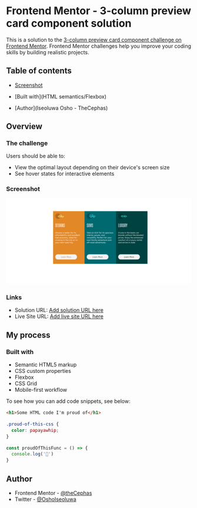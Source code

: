 # Frontend Mentor - 3-column preview card component solution

This is a solution to the [3-column preview card component challenge on Frontend Mentor](https://www.frontendmentor.io/challenges/3column-preview-card-component-pH92eAR2-). Frontend Mentor challenges help you improve your coding skills by building realistic projects. 

## Table of contents


  - [Screenshot](Screenshot.png)


  - [Built with](HTML semantics/Flexbox)
- [Author](Iseoluwa Osho - TheCephas)



## Overview

### The challenge

Users should be able to:

- View the optimal layout depending on their device's screen size
- See hover states for interactive elements

### Screenshot

![](Screenshot.png)



### Links

- Solution URL: [Add solution URL here](https://your-solution-url.com)
- Live Site URL: [Add live site URL here](https://your-live-site-url.com)

## My process

### Built with

- Semantic HTML5 markup
- CSS custom properties
- Flexbox
- CSS Grid
- Mobile-first workflow


To see how you can add code snippets, see below:

```html
<h1>Some HTML code I'm proud of</h1>
```
```css
.proud-of-this-css {
  color: papayawhip;
}
```
```js
const proudOfThisFunc = () => {
  console.log('🎉')
}
```


## Author

- Frontend Mentor - [@theCephas](https://www.frontendmentor.io/profile/theCephas)
- Twitter - [@OshoIseoluwa](https://www.twitter.com/OshoIseoluwa)

